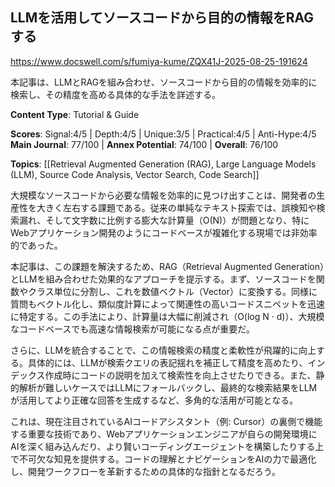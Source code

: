 ## LLMを活用してソースコードから目的の情報をRAGする

https://www.docswell.com/s/fumiya-kume/ZQX41J-2025-08-25-191624

本記事は、LLMとRAGを組み合わせ、ソースコードから目的の情報を効率的に検索し、その精度を高める具体的な手法を詳述する。

**Content Type**: Tutorial & Guide

**Scores**: Signal:4/5 | Depth:4/5 | Unique:3/5 | Practical:4/5 | Anti-Hype:4/5
**Main Journal**: 77/100 | **Annex Potential**: 74/100 | **Overall**: 76/100

**Topics**: [[Retrieval Augmented Generation (RAG), Large Language Models (LLM), Source Code Analysis, Vector Search, Code Search]]

大規模なソースコードから必要な情報を効率的に見つけ出すことは、開発者の生産性を大きく左右する課題である。従来の単純なテキスト探索では、誤検知や検索漏れ、そして文字数に比例する膨大な計算量（O(N)）が問題となり、特にWebアプリケーション開発のようにコードベースが複雑化する現場では非効率的であった。

本記事は、この課題を解決するため、RAG（Retrieval Augmented Generation）とLLMを組み合わせた効果的なアプローチを提示する。まず、ソースコードを関数やクラス単位に分割し、これを数値ベクトル（Vector）に変換する。同様に質問もベクトル化し、類似度計算によって関連性の高いコードスニペットを迅速に特定する。この手法により、計算量は大幅に削減され（O(log N · d)）、大規模なコードベースでも高速な情報検索が可能になる点が重要だ。

さらに、LLMを統合することで、この情報検索の精度と柔軟性が飛躍的に向上する。具体的には、LLMが検索クエリの表記揺れを補正して精度を高めたり、インデックス作成時にコードの説明を加えて検索性を向上させたりできる。また、静的解析が難しいケースではLLMにフォールバックし、最終的な検索結果をLLMが活用してより正確な回答を生成するなど、多角的な活用が可能となる。

これは、現在注目されているAIコードアシスタント（例: Cursor）の裏側で機能する重要な技術であり、Webアプリケーションエンジニアが自らの開発環境にAIを深く組み込んだり、より賢いコーディングエージェントを構築したりする上で不可欠な知見を提供する。コードの理解とナビゲーションをAIの力で最適化し、開発ワークフローを革新するための具体的な指針となるだろう。